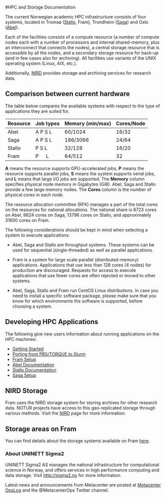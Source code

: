 #HPC and Storage Documentation

The current Norwegian academic HPC infrastructure consists of four systems, located in Tromsø ([Stallo](http://hpc-uit.readthedocs.io/en/latest/help/faq.html), Fram), Trondheim ([Saga](quick/saga.md)) and Oslo ([Abel](http://www.uio.no/english/services/it/research/hpc/abel/)).

Each of the facilities consists of a compute resource (a number of compute nodes each with a number of processors and internal shared-memory, plus an interconnect that connects the nodes), a central storage resource that is accessible by all the nodes, and a secondary storage resource for back-up (and in few cases also for archiving). All facilities use variants of the UNIX operating system (Linux, AIX, etc.).

Additionally, [NIRD](storage/nird.md) provides storage and archiving services for research data.

## Comparison between current hardware

The table below compares the available systems with respect to the type of applications they are suited for.

|Resource |	Job types |	Memory (min/max) |	Cores/Node |
| :------------- | :------------- | :------------- | :------------- |
| Abel |	A   P   S   L |	60/1024 |	16/32 |
| Saga |    A   P   S   L | 186/3066 |  24/64 | 
| Stallo |	P   S   L |	32/128 |	16/20 |
| Fram |	P&ensp;&ensp;&ensp;L |	64/512 |	32 |

**A** means the resource supports GPU-accelerated jobs, **P** means the resource supports parallel jobs, **S** means the system supports serial jobs, and **L** means that large I/O jobs are supported.
The **Memory** column specifies physical node memory in Gigabytes (GiB). Abel, Saga and Stallo provide a few large memory nodes.
The **Cores** column is the number of physical cores in each node.

The resource allocation committee (RFK) manages a part of the total cores on the resources for national allocations. The national share is 8723 cores on Abel, 9824 cores on Saga, 13796 cores on Stallo, and approximately 31600 cores on Fram.

The following considerations should be kept in mind when selecting a system to execute applications:

* Abel, Saga and Stallo are throughput systems. These systems can be used for sequential (single-threaded) as well as parallel applications.

* Fram is a system for large scale parallel (distributed-memory) applications. Applications that use less than 128 cores (4 nodes) for production are discouraged. Requests for access to execute applications that use fewer cores are often rejected or moved to other systems.

* Abel, Saga, Stallo and Fram run CentOS Linux distributions. In case you need to install a specific software package, please make sure that you know for which environments the software is supported, before choosing a system.


## Developing HPC Applications

The following give new users information about running applications on the HPC machines:

* [Getting Started](quick/gettingstarted.md)
* [Porting from PBS/TORQUE to Slurm](jobs/porting.md)
* [Fram Setup](quick/fram.md)
* [Abel Documentation](http://www.uio.no/english/services/it/research/hpc/abel/)
* [Stallo Documentation](https://hpc-uit.readthedocs.io)
* [Saga Setup](quick/saga.md)


## NIRD Storage

Fram uses the NIRD storage system for storing archives for other research data. NOTUR projects have access
to this geo-replicated storage through various methods. Visit the [NIRD](storage/nird.md) page for more information.

## Storage areas on Fram

You can find details about the storage systems available on Fram
[here](storage/storagesystems.md).

### About UNINETT Sigma2

UNINETT Sigma2 AS manages the national infrastructure for computational science in Norway, and offers services in high performance computing and data storage.
Visit http://sigma2.no for more information.

Latest news and announcements from Metacenter are posted at <a href="https://opslog.sigma2.no" target="_blank">Metacenter OpsLog</a> and the @MetacenterOps Twitter channel.
